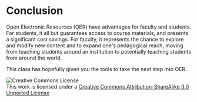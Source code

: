 # Conclusion

Open Electronic Resources (OER) have advantages for faculty and students. For students, it all but guarantees access to course materials, and presents a significant cost savings. For faculty, it represents the chance to explore and modify new content and to expand one's pedagogical reach, moving from teaching students around an institution to potentially teaching students from around the world.

This class has hopefully given you the tools to take the next step into OER.

![Creative Commons License](http://i.creativecommons.org/l/by-sa/3.0/88x31.png)  
This work is licensed under a [Creative Commons Attribution-ShareAlike 3.0 Unported License](http://creativecommons.org/licenses/by-sa/3.0/deed.en_US)
